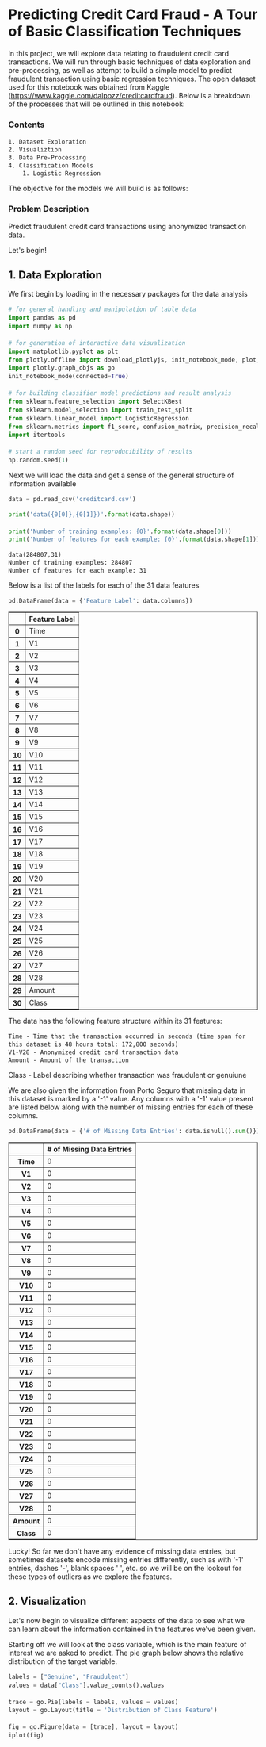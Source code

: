 
# Predicting Credit Card Fraud - A Tour of Basic Classification Techniques

In this project, we will explore data relating to fraudulent credit card transactions. We will run through basic techniques of data exploration and pre-processing, as well as attempt to build a simple model to predict fraudulent transaction using basic regression techniques. The open dataset used for this notebook was obtained from Kaggle (https://www.kaggle.com/dalpozz/creditcardfraud). Below is a breakdown of the processes that will be outlined in this notebook:

### Contents
    1. Dataset Exploration
    2. Visualiztion
    3. Data Pre-Processing
    4. Classification Models
        1. Logistic Regression

The objective for the models we will build is as follows:

### Problem Description
Predict fraudulent credit card transactions using anonymized transaction data.

Let's begin!

## 1. Data Exploration

We first begin by loading in the necessary packages for the data analysis


```python
# for general handling and manipulation of table data
import pandas as pd
import numpy as np

# for generation of interactive data visualization
import matplotlib.pyplot as plt
from plotly.offline import download_plotlyjs, init_notebook_mode, plot, iplot
import plotly.graph_objs as go
init_notebook_mode(connected=True)

# for building classifier model predictions and result analysis
from sklearn.feature_selection import SelectKBest
from sklearn.model_selection import train_test_split
from sklearn.linear_model import LogisticRegression
from sklearn.metrics import f1_score, confusion_matrix, precision_recall_curve
import itertools

# start a random seed for reproducibility of results
np.random.seed(1)
```


<script>requirejs.config({paths: { 'plotly': ['https://cdn.plot.ly/plotly-latest.min']},});if(!window.Plotly) {{require(['plotly'],function(plotly) {window.Plotly=plotly;});}}</script>


Next we will load the data and get a sense of the general structure of information available


```python
data = pd.read_csv('creditcard.csv')
```


```python
print('data({0[0]},{0[1]})'.format(data.shape))

print('Number of training examples: {0}'.format(data.shape[0]))
print('Number of features for each example: {0}'.format(data.shape[1]))
```

    data(284807,31)
    Number of training examples: 284807
    Number of features for each example: 31
    

Below is a list of the labels for each of the 31 data features


```python
pd.DataFrame(data = {'Feature Label': data.columns})
```




<div>
<style>
    .dataframe thead tr:only-child th {
        text-align: right;
    }

    .dataframe thead th {
        text-align: left;
    }

    .dataframe tbody tr th {
        vertical-align: top;
    }
</style>
<table border="1" class="dataframe">
  <thead>
    <tr style="text-align: right;">
      <th></th>
      <th>Feature Label</th>
    </tr>
  </thead>
  <tbody>
    <tr>
      <th>0</th>
      <td>Time</td>
    </tr>
    <tr>
      <th>1</th>
      <td>V1</td>
    </tr>
    <tr>
      <th>2</th>
      <td>V2</td>
    </tr>
    <tr>
      <th>3</th>
      <td>V3</td>
    </tr>
    <tr>
      <th>4</th>
      <td>V4</td>
    </tr>
    <tr>
      <th>5</th>
      <td>V5</td>
    </tr>
    <tr>
      <th>6</th>
      <td>V6</td>
    </tr>
    <tr>
      <th>7</th>
      <td>V7</td>
    </tr>
    <tr>
      <th>8</th>
      <td>V8</td>
    </tr>
    <tr>
      <th>9</th>
      <td>V9</td>
    </tr>
    <tr>
      <th>10</th>
      <td>V10</td>
    </tr>
    <tr>
      <th>11</th>
      <td>V11</td>
    </tr>
    <tr>
      <th>12</th>
      <td>V12</td>
    </tr>
    <tr>
      <th>13</th>
      <td>V13</td>
    </tr>
    <tr>
      <th>14</th>
      <td>V14</td>
    </tr>
    <tr>
      <th>15</th>
      <td>V15</td>
    </tr>
    <tr>
      <th>16</th>
      <td>V16</td>
    </tr>
    <tr>
      <th>17</th>
      <td>V17</td>
    </tr>
    <tr>
      <th>18</th>
      <td>V18</td>
    </tr>
    <tr>
      <th>19</th>
      <td>V19</td>
    </tr>
    <tr>
      <th>20</th>
      <td>V20</td>
    </tr>
    <tr>
      <th>21</th>
      <td>V21</td>
    </tr>
    <tr>
      <th>22</th>
      <td>V22</td>
    </tr>
    <tr>
      <th>23</th>
      <td>V23</td>
    </tr>
    <tr>
      <th>24</th>
      <td>V24</td>
    </tr>
    <tr>
      <th>25</th>
      <td>V25</td>
    </tr>
    <tr>
      <th>26</th>
      <td>V26</td>
    </tr>
    <tr>
      <th>27</th>
      <td>V27</td>
    </tr>
    <tr>
      <th>28</th>
      <td>V28</td>
    </tr>
    <tr>
      <th>29</th>
      <td>Amount</td>
    </tr>
    <tr>
      <th>30</th>
      <td>Class</td>
    </tr>
  </tbody>
</table>
</div>



The data has the following feature structure within its 31 features:

    Time - Time that the transaction occurred in seconds (time span for this dataset is 48 hours total: 172,800 seconds)
    V1-V28 - Anonymized credit card transaction data
    Amount - Amount of the transaction
Class - Label describing whether transaction was fraudulent or genuiune

We are also given the information from Porto Seguro that missing data in this dataset is marked by a '-1' value. Any columns with a '-1' value present are listed below along with the number of missing entries for each of these columns.


```python
pd.DataFrame(data = {'# of Missing Data Entries': data.isnull().sum()})
```




<div>
<style>
    .dataframe thead tr:only-child th {
        text-align: right;
    }

    .dataframe thead th {
        text-align: left;
    }

    .dataframe tbody tr th {
        vertical-align: top;
    }
</style>
<table border="1" class="dataframe">
  <thead>
    <tr style="text-align: right;">
      <th></th>
      <th># of Missing Data Entries</th>
    </tr>
  </thead>
  <tbody>
    <tr>
      <th>Time</th>
      <td>0</td>
    </tr>
    <tr>
      <th>V1</th>
      <td>0</td>
    </tr>
    <tr>
      <th>V2</th>
      <td>0</td>
    </tr>
    <tr>
      <th>V3</th>
      <td>0</td>
    </tr>
    <tr>
      <th>V4</th>
      <td>0</td>
    </tr>
    <tr>
      <th>V5</th>
      <td>0</td>
    </tr>
    <tr>
      <th>V6</th>
      <td>0</td>
    </tr>
    <tr>
      <th>V7</th>
      <td>0</td>
    </tr>
    <tr>
      <th>V8</th>
      <td>0</td>
    </tr>
    <tr>
      <th>V9</th>
      <td>0</td>
    </tr>
    <tr>
      <th>V10</th>
      <td>0</td>
    </tr>
    <tr>
      <th>V11</th>
      <td>0</td>
    </tr>
    <tr>
      <th>V12</th>
      <td>0</td>
    </tr>
    <tr>
      <th>V13</th>
      <td>0</td>
    </tr>
    <tr>
      <th>V14</th>
      <td>0</td>
    </tr>
    <tr>
      <th>V15</th>
      <td>0</td>
    </tr>
    <tr>
      <th>V16</th>
      <td>0</td>
    </tr>
    <tr>
      <th>V17</th>
      <td>0</td>
    </tr>
    <tr>
      <th>V18</th>
      <td>0</td>
    </tr>
    <tr>
      <th>V19</th>
      <td>0</td>
    </tr>
    <tr>
      <th>V20</th>
      <td>0</td>
    </tr>
    <tr>
      <th>V21</th>
      <td>0</td>
    </tr>
    <tr>
      <th>V22</th>
      <td>0</td>
    </tr>
    <tr>
      <th>V23</th>
      <td>0</td>
    </tr>
    <tr>
      <th>V24</th>
      <td>0</td>
    </tr>
    <tr>
      <th>V25</th>
      <td>0</td>
    </tr>
    <tr>
      <th>V26</th>
      <td>0</td>
    </tr>
    <tr>
      <th>V27</th>
      <td>0</td>
    </tr>
    <tr>
      <th>V28</th>
      <td>0</td>
    </tr>
    <tr>
      <th>Amount</th>
      <td>0</td>
    </tr>
    <tr>
      <th>Class</th>
      <td>0</td>
    </tr>
  </tbody>
</table>
</div>



Lucky! So far we don't have any evidence of missing data entries, but sometimes datasets encode missing entries differently, such as with '-1' entries, dashes '-', blank spaces ' ', etc. so we will be on the lookout for these types of outliers as we explore the features.

## 2. Visualization

Let's now begin to visualize different aspects of the data to see what we can learn about the information contained in the features we've been given.

Starting off we will look at the class variable, which is the main feature of interest we are asked to predict. The pie graph below shows the relative distribution of the target variable.


```python
labels = ["Genuine", "Fraudulent"]
values = data["Class"].value_counts().values

trace = go.Pie(labels = labels, values = values)
layout = go.Layout(title = 'Distribution of Class Feature')

fig = go.Figure(data = [trace], layout = layout)
iplot(fig)
```


<div id="09ee877f-4cf6-4612-9943-fc693c81f208" style="height: 525px; width: 100%;" class="plotly-graph-div"></div><script type="text/javascript">require(["plotly"], function(Plotly) { window.PLOTLYENV=window.PLOTLYENV || {};window.PLOTLYENV.BASE_URL="https://plot.ly";Plotly.newPlot("09ee877f-4cf6-4612-9943-fc693c81f208", [{"type": "pie", "labels": ["Genuine", "Fraudulent"], "values": [284315, 492]}], {"title": "Distribution of Class Feature"}, {"showLink": true, "linkText": "Export to plot.ly"})});</script>


<img src = 'images/Distribution of Class Feature.png'>

As we can see, the class variable is highly skewed, with only 0.173% of transactions being fraudulent. In order to properly evaluate the performance of our model, we will need to use a specialized metric that accounts for false positive and false negative predictions since a model that simply predicts all transactions as genuine would (on the surface) be over 99.8% accurate!

Next we will take a look at the distribution of the Time feature in our data:


```python
# Distribution of time feature, divided by 3600 seconds to view data in hours
(data['Time']/3600.0).describe()
```




    count    284807.000000
    mean         26.337183
    std          13.191152
    min           0.000000
    25%          15.055972
    50%          23.525556
    75%          38.700139
    max          47.997778
    Name: Time, dtype: float64




```python
# Initialize figure
plt.figure(figsize = (12,9))

# Add histogram data
plt.hist(data['Time']/3600,
         bins = 48,
         facecolor='c',
         edgecolor = 'k',
         alpha=0.75,
        )

# Figure formatting
plt.xlabel('Time (in Hours)')
plt.ylabel('# of Credit Card Transactions')
plt.title('Time Distribution of Credit Card Transactions')
plt.rcParams.update({'font.size': 18})

# plot!
plt.show()
```


![png](output_19_0.png)



```python
# Initialize figure
plt.figure(figsize = (12,9))

# Add histogram data
plt.hist(data['Time'][data['Class'] == 1]/3600,
         bins = 48,
         facecolor='m',
         edgecolor = 'k',
         alpha=0.75,
        )

# Figure formatting
plt.xlabel('Time (in Hours)')
plt.ylabel('# of Fraudulent Credit Card Transactions')
plt.title('Time Distribution of Fraudulent Transactions')
plt.rcParams.update({'font.size': 18})

# plot!
plt.show()
```


![png](output_20_0.png)


Although there are some peaks in the time data relating to fraudulent transactions, it's difficult to tell at a glance if there is a trend that will help us with our predictions.

Next we will take a look at the Amount feature.


```python
# Initialize figure
plt.figure(figsize = (12,9))

# Add histogram data
plt.hist(data['Amount'],
         bins = 50,
         facecolor='c',
         edgecolor = 'k',
         alpha=0.75,
         log = True
        )

# Figure formatting
plt.xlabel('Transaction Amount')
plt.ylabel('# of Credit Card Transactions (log scale)')
plt.title('Distribution of Credit Card Transaction Amounts')
plt.rcParams.update({'font.size': 18})

# plot!
plt.show()
```


![png](output_23_0.png)



```python
# Initialize figure
plt.figure(figsize = (12,9))

# Add histogram data
plt.hist(data['Amount'][data['Class'] == 1],
         bins = 50,
         facecolor='m',
         edgecolor = 'k',
         alpha=0.75,
         log = True
        )

# Figure formatting
plt.xlabel('Transaction Amount')
plt.ylabel('# of Fraudulent Credit Card Transactions')
plt.title('Distribution of Fraudulent Transaction Amounts')
plt.rcParams.update({'font.size': 18})

# plot!
plt.show()
```


![png](output_24_0.png)


Here we can see that while the fradulent transaction trend is similar to the overall trend, it drops off much more rapidly, and we typically don't see any fraudulent transactions above ~$1,000 with the exception of a few outliers.

### 3. Data Pre-processing

Let's begin preparing our data to build our predictive models. To start, we will split the training data into training ("train") and cross-validation ("CV") sets. The data will be split with the following distribution:

    90% train
    10% CV


```python
# Split test set from data
X_temp, X_test, y_temp, y_test = train_test_split(data.drop(['Class'], axis = 1), data['Class'], test_size=0.2, random_state=42)

# Split remaining data into train and CV sets
X_train, X_CV, y_train, y_CV = train_test_split(X_temp, y_temp, test_size=0.25, random_state=42)

# Verify train, CV and test sets
print('Number of training entries: {0} -> {1:.0f}% of data'.format(X_train.shape[0], 100*X_train.shape[0]/data.shape[0]))
print('Number of CV entries: {0} -> {1:.0f}% of data'.format(X_CV.shape[0], 100*X_CV.shape[0]/data.shape[0]))
print('Number of test entries: {0} -> {1:.0f}% of data'.format(X_test.shape[0], 100*X_test.shape[0]/data.shape[0]))
```

    Number of training entries: 170883 -> 60% of data
    Number of CV entries: 56962 -> 20% of data
    Number of test entries: 56962 -> 20% of data
    

Before we get started, we want to make sure that both our training and cross-validation sets contain a distribution of genuine and fraudulent transactions.


```python
# Create labels and counts of genuine and fraudulent transactions for all data subsets
labels = ['Genuine', 'Fraudulent']
train_values = y_train.value_counts().values
CV_values = y_CV.value_counts().values
test_values = y_test.value_counts().values

# Create interactive pie charts for each subset
trace1 = go.Pie(labels =  labels,
                values = train_values,
                domain= {"x": [0, 0.3]},
                hole = 0.5
               )

trace2 = go.Pie(labels = labels,
                values = CV_values,
                domain= {"x": [0.35, 0.65]},
                hole = 0.5
               )

trace3 = go.Pie(labels = labels,
                values = test_values,
                domain= {"x": [0.70, 1]},
                hole = 0.5
               )

# Plot formatting
layout = go.Layout(title = 'Distribution of Class Feature',
                    annotations = [{"text": "Train",
                                    "font": {"size": 20},
                                    "showarrow": False,
                                    "x": 0.11,
                                    "y": 0.5
                                   },
                                   {"text": "CV",
                                    "font": {"size": 20},
                                    "showarrow": False,
                                    "x": 0.5,
                                    "y": 0.5
                                   },
                                   {"text": "Test",
                                    "font": {"size": 20},
                                    "showarrow": False,
                                    "x": 0.88,
                                    "y": 0.5
                                   },
                                  ]
                   )

# Plot!
fig = go.Figure(data = [trace1, trace2, trace3], layout = layout)
iplot(fig)
```


<div id="7989a500-73cc-4f1b-871d-cd6c96a07979" style="height: 525px; width: 100%;" class="plotly-graph-div"></div><script type="text/javascript">require(["plotly"], function(Plotly) { window.PLOTLYENV=window.PLOTLYENV || {};window.PLOTLYENV.BASE_URL="https://plot.ly";Plotly.newPlot("7989a500-73cc-4f1b-871d-cd6c96a07979", [{"type": "pie", "labels": ["Genuine", "Fraudulent"], "values": [170567, 316], "domain": {"x": [0, 0.3]}, "hole": 0.5}, {"type": "pie", "labels": ["Genuine", "Fraudulent"], "values": [56884, 78], "domain": {"x": [0.35, 0.65]}, "hole": 0.5}, {"type": "pie", "labels": ["Genuine", "Fraudulent"], "values": [56864, 98], "domain": {"x": [0.7, 1]}, "hole": 0.5}], {"title": "Distribution of Class Feature", "annotations": [{"text": "Train", "font": {"size": 20}, "showarrow": false, "x": 0.11, "y": 0.5}, {"text": "CV", "font": {"size": 20}, "showarrow": false, "x": 0.5, "y": 0.5}, {"text": "Test", "font": {"size": 20}, "showarrow": false, "x": 0.88, "y": 0.5}]}, {"showLink": true, "linkText": "Export to plot.ly"})});</script>


<img src = 'images/Distribution of Class Feature (2).png'>

## 4. Classification Models

### 4.1 Logistic Regression

Now that we have separated our data, we can begin building our logistic regression model to predict fraudulent transactions given our data. In order to avoid overfitting and choose the best features for our model we will use best subset selection, which was covered in Regression Fundamentals \#1. Below is an example of best subset selection for the top 5 ranked features for our data prediction.


```python
# Select number of features for subset
K = 5
subset = SelectKBest(k = K)
subset.fit(X_train, y_train)

# Display selected subset features
pd.DataFrame(data = {'Subset Features': X_train.columns[subset.get_support()]})
```




<div>
<style>
    .dataframe thead tr:only-child th {
        text-align: right;
    }

    .dataframe thead th {
        text-align: left;
    }

    .dataframe tbody tr th {
        vertical-align: top;
    }
</style>
<table border="1" class="dataframe">
  <thead>
    <tr style="text-align: right;">
      <th></th>
      <th>Subset Features</th>
    </tr>
  </thead>
  <tbody>
    <tr>
      <th>0</th>
      <td>V10</td>
    </tr>
    <tr>
      <th>1</th>
      <td>V12</td>
    </tr>
    <tr>
      <th>2</th>
      <td>V14</td>
    </tr>
    <tr>
      <th>3</th>
      <td>V16</td>
    </tr>
    <tr>
      <th>4</th>
      <td>V17</td>
    </tr>
  </tbody>
</table>
</div>



In order to choose the appropriate number of features we will combine the best subset selection method with cross-validation and a threshold of 50%, which means any predicted probability of fraud above 50% will result in a Fradulent transaction prediction.


```python
# Initialize list for CV_errors and logistic regression model (with normalization)
CV_scores = []
lm = LogisticRegression()

for K in range(1, len(X_train.columns) + 1):
    # Create best subset of K features
    subset = SelectKBest(k = K)
    subset.fit(X_train, y_train)
    X_train_subset = X_train[X_train.columns[subset.get_support()].values.tolist()]
    
    # Perform logistic regression on selected features
    fit = lm.fit(X_train_subset, y_train)
    predict = lm.predict(X_CV[X_train.columns[subset.get_support()].values.tolist()])
    
    # Calculate classification error
    score = f1_score(y_CV, predict*1)
    CV_scores.append(score)
```

for our model evaluation metric we will be using F1 score, which is calculated as follows:
    F1 = 2 * (precision * recall) / (precision + recall)
where **precision** is the fraction of true positives divided by the total number of true positives and false positive fradulent values and **recall** represents the number of true positives divided by the number of true positives and false negative values.


```python
# Plot CV error vs. number of selected features
plt.figure(figsize = (12,9))
plt.plot(range(1, len(X_train.columns)+1),
         CV_scores,
         linewidth = 4,
         c = 'r'
        )

# Plot formatting
plt.xlabel('# of Subset Features')
plt.ylabel('F1 score')
plt.title('F1 Score vs. Number of Features Selected for Linear Regression')
plt.rcParams.update({'font.size': 18})

# Plot!
plt.show()
```


![png](output_37_0.png)


By looking at our F1 scores we can determine which subset to use, but since it looks like using all of our available features has yielded the highest F1 score so far we will proceed with the full set of features. We can visualize the accuracy of our model by looking directly at a confusion matrix, which will show us the rate of False positives or false negatives that our model has returned.


```python
# Perform logistic regression on full feature set
lm = LogisticRegression()
fit = lm.fit(X_train, y_train)
predict = lm.predict(X_CV)

cnf_matrix = confusion_matrix(y_CV, predict)
```

The following function will plot visualizations for our confusion matrices. This was sourced from sci-kit learn documentation for confusion_matrix. Please see: http://scikit-learn.org/stable/auto_examples/model_selection/plot_confusion_matrix.html for more details


```python
def plot_confusion_matrix(cm, classes,
                          normalize=False,
                          title='Confusion matrix',
                          cmap=plt.cm.Blues):
    """
    This function prints and plots the confusion matrix.
    Normalization can be applied by setting `normalize=True`.
    NOTE: This code was sourced from Sci-kit learn documentation,
    see: http://scikit-learn.org/stable/auto_examples/model_selection/plot_confusion_matrix.html for more details
    """

    
    if normalize:
        cm = cm.astype('float') / cm.sum(axis=1)[:, np.newaxis]

    plt.imshow(cm, interpolation='nearest', cmap=cmap)
    plt.title(title)
    plt.colorbar()
    tick_marks = np.arange(len(classes))
    plt.xticks(tick_marks, classes, rotation=45)
    plt.yticks(tick_marks, classes)

    fmt = '.2f' if normalize else 'd'
    thresh = cm.max() / 2.
    for i, j in itertools.product(range(cm.shape[0]), range(cm.shape[1])):
        plt.text(j, i, format(cm[i, j], fmt),
                 horizontalalignment="center",
                 color="white" if cm[i, j] > thresh else "black")

        
    plt.tight_layout()
    plt.ylabel('True label')
    plt.xlabel('Predicted label')
```


```python
# Plot non-normalized confusion matrix
plt.rcParams.update({'font.size': 16})
plt.figure(figsize = (8,6))
plot_confusion_matrix(cnf_matrix,
                      classes=['Genuine', 'Fraudulent'],
                      title='Confusion matrix, without normalization')

# Plot normalized confusion matrix
plt.figure(figsize = (8,6))
plot_confusion_matrix(cnf_matrix,
                      classes=['Genuine', 'Fraudulent'],
                      normalize=True,
                      title='Normalized confusion matrix')

plt.show()
```


![png](output_42_0.png)



![png](output_42_1.png)


Although we can see that our model performs quite well on predicting genuine transactions, as expected we still have room to improve with respect to our Fraudulent transaction predictions, since only ~62% of Fraudulent transactions in our CV were predicted by the model.

One approach we can take is to vary the threshold at which we will predict Fraud. With a lower prediction threshold, we may catch more fraudulent transactions at the expense of misclassifying some genuine transactions. The balance between these two is generally dependent on the task we are trying to achieve, but it seems sensible to try and catch more fraudulent transactions, even if that means catching some genuine transactions by our model.

Below is a precision-recall curve, which shows the balance between both precision and recall with the variation of our threshold.


```python
# Perform logistic regression on full feature set
lm = LogisticRegression()
fit = lm.fit(X_train, y_train)
predict = lm.predict_proba(X_CV)

# Generate precision-recall curve
precision, recall, thresholds = precision_recall_curve(y_CV, predict[:,1])

plt.rcParams.update({'font.size': 18})
plt.figure(figsize = (12,9))
plt.step(recall, precision, color='k', alpha=0.5,
         where='post')
plt.fill_between(recall, precision, step='post', alpha=0.5,
                 color='g')

plt.xlabel('Recall')
plt.ylabel('Precision')
plt.ylim([0, 1])
plt.xlim([0, 1])
plt.title('Precision-Recall Curve')

plt.show()
```


![png](output_44_0.png)


Looking at the curve above, we should be able to achieve a higher combination of precision and recall accuracy, which would make an improvement to our model. We can choose the threshold which achieves the highest F1 score using the following:


```python
F1_scores = []

for threshold in np.arange(0, 1, 0.01):
    CV_class = 1*(predict[:,1] >= threshold)
    F1_scores.append(f1_score(y_CV, CV_class))
```


```python
# Plot CV error vs. number of selected features
plt.figure(figsize = (12,9))
plt.plot(np.arange(0,1,0.01),
         F1_scores,
         linewidth = 4,
         c = 'r'
        )

# Plot formatting
plt.xlabel('Probability Threshold for Prediction of Fraudulent Transaction')
plt.ylabel('F1 score')
plt.title('F1 Score vs. Threshold for Logistic Regression Classification')
plt.rcParams.update({'font.size': 18})

# Plot!
plt.show()
```


![png](output_47_0.png)


Now we can use the threshold with the maximum score to re-frame our predictions.


```python
CV_class = 1*(predict[:,1] >= (np.argmax(F1_scores)*.01))
cnf_matrix = confusion_matrix(y_CV, CV_class)

# Plot normalized confusion matrix
plt.figure(figsize = (8,6))
plot_confusion_matrix(cnf_matrix,
                      classes=['Genuine', 'Fraudulent'],
                      normalize=True,
                      title='Normalized confusion matrix')

plt.show()
```


![png](output_49_0.png)


We can see from the confusion matrix that we were able increase our True positive rate of fraud detection in our CV dataset to about ~73%. Now that we've performed some optimization, we can test the accuracy on our test dataset.


```python
# Use the model to make predictions onthe test set
predict = lm.predict_proba(X_test)

# Generate Confusion Matrix
test_class = 1*(predict[:,1] >= (np.argmax(F1_scores)*.01))
cnf_matrix = confusion_matrix(y_test, test_class)

# Plot normalized confusion matrix
plt.figure(figsize = (8,6))
plot_confusion_matrix(cnf_matrix,
                      classes=['Genuine', 'Fraudulent'],
                      normalize=True,
                      title='Normalized confusion matrix')

# Plot!
plt.show()
```


![png](output_51_0.png)


This covers some of the fundamental techniques of classification, although the performance on our test set suggests that there may still room for improvement to increase the accuracy of predictions.

### Thank you for reading!
